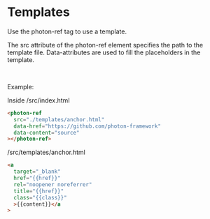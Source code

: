 # Templates

Use the photon-ref tag to use a template.

The src attribute of the photon-ref element specifies the path to the template file. Data-attributes are used to fill the placeholders in the template.

<br />

Example:

Inside /src/index.html

```html
<photon-ref
  src="./templates/anchor.html"
  data-href="https://github.com/photon-framework"
  data-content="source"
></photon-ref>
```

/src/templates/anchor.html

```html
<a
  target="_blank"
  href="{{href}}"
  rel="noopener noreferrer"
  title="{{href}}"
  class="{{class}}"
  >{{content}}</a
>
```
